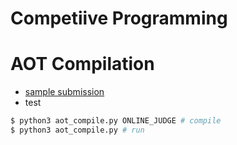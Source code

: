 # Competiive Programming



# AOT Compilation
- [sample submission](https://atcoder.jp/contests/arc116/submissions/24436702)
- test
```sh
$ python3 aot_compile.py ONLINE_JUDGE # compile
$ python3 aot_compile.py # run
```